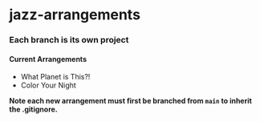 # jazz-arrangements

### Each branch is its own project
#### Current Arrangements
- What Planet is This?!
- Color Your Night


**Note each new arrangement must first be branched from `main` to inherit the .gitignore.**